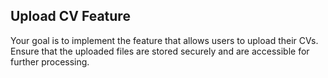 ## Upload CV Feature

Your goal is to implement the feature that allows users to upload their CVs. Ensure that the uploaded files are stored securely and are accessible for further processing.

